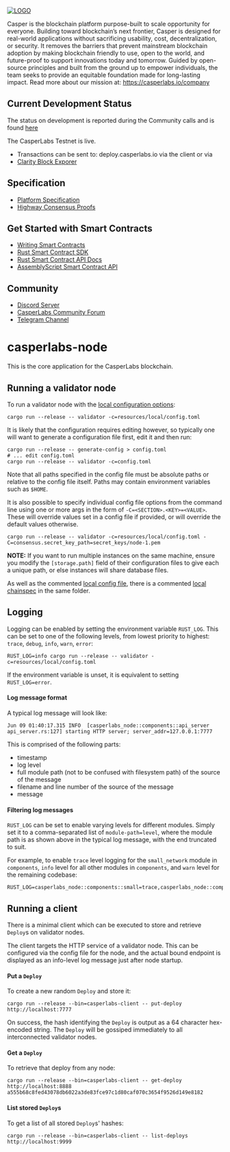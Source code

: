 [![LOGO](CasperLabs_Logo_Horizontal_RGB.png)](https://casperlabs.io/)

Casper is the blockchain platform purpose-built to scale opportunity for everyone. Building toward blockchain’s next frontier, Casper is designed for real-world applications without sacrificing usability, cost, decentralization, or security. It removes the barriers that prevent mainstream blockchain adoption by making blockchain friendly to use, open to the world, and future-proof to support innovations today and tomorrow. Guided by open-source principles and built from the ground up to empower individuals, the team seeks to provide an equitable foundation made for long-lasting impact. Read more about our mission at: https://casperlabs.io/company

## Current Development Status
The status on development is reported during the Community calls and is found [here](https://github.com/CasperLabs/Governance/wiki/Current-Status)

The CasperLabs Testnet is live.  
- Transactions can be sent to: deploy.casperlabs.io via the client or via 
- [Clarity Block Exporer](https://clarity.casperlabs.io)

## Specification

- [Platform Specification](https://techspec.casperlabs.io/en/latest/)
- [Highway Consensus Proofs](https://github.com/CasperLabs/highway/releases/latest)

## Get Started with Smart Contracts
- [Writing Smart Contracts](https://docs.casperlabs.io/en/latest/dapp-dev-guide/index.html)
- [Rust Smart Contract SDK](https://crates.io/crates/cargo-casperlabs)
- [Rust Smart Contract API Docs](https://docs.rs/casperlabs-contract/latest/casperlabs_contract/contract_api/index.html)
- [AssemblyScript Smart Contract API](https://www.npmjs.com/package/@casperlabs/contract)

## Community

- [Discord Server](https://discord.gg/mpZ9AYD)
- [CasperLabs Community Forum](https://forums.casperlabs.io/)
- [Telegram Channel](https://t.me/CasperLabs)

# casperlabs-node

This is the core application for the CasperLabs blockchain.

## Running a validator node

To run a validator node with the [local configuration options](resources/local/config.toml):

```
cargo run --release -- validator -c=resources/local/config.toml
```

It is likely that the configuration requires editing however, so typically one will want to generate a configuration
file first, edit it and then run:

```
cargo run --release -- generate-config > config.toml
# ... edit config.toml
cargo run --release -- validator -c=config.toml
```

Note that all paths specified in the config file must be absolute paths or relative to the config file itself.  Paths
may contain environment variables such as `$HOME`.

It is also possible to specify individual config file options from the command line using one or more args in the form
of `-C=<SECTION>.<KEY>=<VALUE>`.  These will override values set in a config file if provided, or will override the
default values otherwise.

```
cargo run --release -- validator -c=resources/local/config.toml -C=consensus.secret_key_path=secret_keys/node-1.pem
```

**NOTE:** If you want to run multiple instances on the same machine, ensure you modify the `[storage.path]` field of
their configuration files to give each a unique path, or else instances will share database files.

As well as the commented [local config file](resources/local/config.toml), there is a commented
[local chainspec](resources/local/chainspec.toml) in the same folder.

## Logging

Logging can be enabled by setting the environment variable `RUST_LOG`.  This can be set to one of the following levels,
from lowest priority to highest: `trace`, `debug`, `info`, `warn`, `error`:

```
RUST_LOG=info cargo run --release -- validator -c=resources/local/config.toml
```

If the environment variable is unset, it is equivalent to setting `RUST_LOG=error`.

#### Log message format

A typical log message will look like:

```
Jun 09 01:40:17.315 INFO  [casperlabs_node::components::api_server api_server.rs:127] starting HTTP server; server_addr=127.0.0.1:7777
```

This is comprised of the following parts:
* timestamp
* log level
* full module path (not to be confused with filesystem path) of the source of the message
* filename and line number of the source of the message
* message

#### Filtering log messages

`RUST_LOG` can be set to enable varying levels for different modules.  Simply set it to a comma-separated list of
`module-path=level`, where the module path is as shown above in the typical log message, with the end truncated to suit.

For example, to enable `trace` level logging for the `small_network` module in `components`, `info` level for all other
modules in `components`, and `warn` level for the remaining codebase:

```
RUST_LOG=casperlabs_node::components::small=trace,casperlabs_node::comp=info,warn
```

## Running a client

There is a minimal client which can be executed to store and retrieve `Deploy`s on validator nodes.

The client targets the HTTP service of a validator node.  This can be configured via the config file for the node, and
the actual bound endpoint is displayed as an info-level log message just after node startup.

#### Put a `Deploy`

To create a new random `Deploy` and store it:

```
cargo run --release --bin=casperlabs-client -- put-deploy http://localhost:7777
```

On success, the hash identifying the `Deploy` is output as a 64 character hex-encoded string.  The `Deploy` will be
gossiped immediately to all interconnected validator nodes.

#### Get a `Deploy`

To retrieve that deploy from any node:

```
cargo run --release --bin=casperlabs-client -- get-deploy http://localhost:8888 a555b68c8fed43078db6022a3de83fce97c1d80caf070c3654f9526d149e8182
```

#### List stored `Deploy`s

To get a list of all stored `Deploy`s' hashes:

```
cargo run --release --bin=casperlabs-client -- list-deploys http://localhost:9999
```
